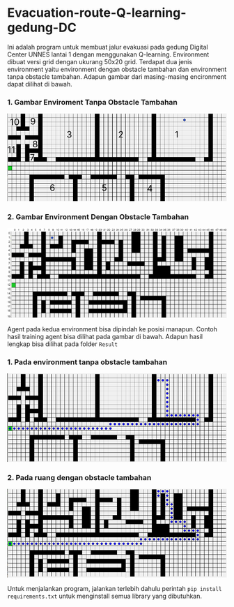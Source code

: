 # Evacuation-route-Q-learning-gedung-DC
Ini adalah program untuk membuat jalur evakuasi pada gedung Digital Center UNNES lantai 1 dengan menggunakan Q-learning. Environment dibuat versi grid dengan ukurang 50x20 grid. Terdapat dua jenis environment yaitu environment dengan obstacle tambahan dan environment tanpa obstacle tambahan. Adapun gambar dari masing-masing encironment dapat dilihat di bawah.

### 1. Gambar Enviroment Tanpa Obstacle Tambahan
![Environment tanpa obstacle tambahan](Result/env_50x20.png)
### 2. Gambar Environment Dengan Obstacle Tambahan
![Environment dengan obstacle tambahan](Result/env_with_additional_obstacle_50x20.png)

Agent pada kedua environment bisa dipindah ke posisi manapun. Contoh hasil training agent bisa dilihat pada gambar di bawah. Adapun hasil lengkap bisa dilihat pada folder `Result`
### 1. Pada environment tanpa obstacle tambahan
![Training ruang 1A](Result/Without%20additional%20obstacle/1.%20Ruang%201A/1A.png)
### 2. Pada ruang dengan obstacle tambahan
![Training ruang 1A dengan osbtacle tambahan](Result/With%20additional%20obstacle/1A/Screenshot_3.png)

Untuk menjalankan program, jalankan terlebih dahulu perintah `pip install requirements.txt` untuk menginstall semua library yang dibutuhkan.
